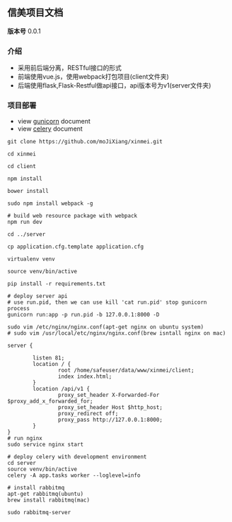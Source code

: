 ## 信美项目文档

**版本号** 0.0.1

### 介绍


- 采用前后端分离，RESTful接口的形式
- 前端使用vue.js，使用webpack打包项目(client文件夹)
- 后端使用flask,Flask-Restful做api接口，api版本号为v1(server文件夹)


### 项目部署

- view [gunicorn](http://docs.gunicorn.org/en/latest/deploy.html) document
- view [celery](http://docs.jinkan.org/docs/celery/) document

```
git clone https://github.com/moJiXiang/xinmei.git

cd xinmei

cd client

npm install

bower install

sudo npm install webpack -g

# build web resource package with webpack
npm run dev

cd ../server

cp application.cfg.template application.cfg

virtualenv venv

source venv/bin/active

pip install -r requirements.txt

# deploy server api
# use run.pid, then we can use kill 'cat run.pid' stop gunicorn process
gunicorn run:app -p run.pid -b 127.0.0.1:8000 -D

sudo vim /etc/nginx/nginx.conf(apt-get nginx on ubuntu system)
# sudo vim /usr/local/etc/nginx/nginx.conf(brew isntall nginx on mac)

server {

        listen 81;
        location / {
                root /home/safeuser/data/www/xinmei/client;
                index index.html;
        }
        location /api/v1 {
                proxy_set_header X-Forwarded-For $proxy_add_x_forwarded_for;
                proxy_set_header Host $http_host;
                proxy_redirect off;
                proxy_pass http://127.0.0.1:8000;
        }
}
# run nginx
sudo service nginx start

# deploy celery with development environment
cd server
source venv/bin/active
celery -A app.tasks worker --loglevel=info

# install rabbitmq
apt-get rabbitmq(ubuntu)
brew install rabbitmq(mac)

sudo rabbitmq-server
```
